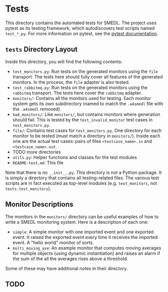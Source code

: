 Tests
=====

This directory contains the automated tests for SMEDL. The project uses pytest
as its testing framework, which autodiscovers test scripts named `test_*.py`.
For more information on pytest, see the [pytest documentation][pytest-docs].

`tests` Directory Layout
------------------------

Inside this directory, you will find the following contents:

- `test_monitors.py`: Run tests on the generated monitors using the `file`
  transport. The tests here should fully cover all features of the generated
  monitors. In the process, the `file` adapter is also tested.
- `test_rabbitmq.py`: Run tests on the generated monitors using the `rabbitmq`
  transport. The tests here cover the `rabbitmq` adapter.
- `monitors/`: Contains all the monitors used for testing. Each monitor system
  gets its own subdirectory (named to match the `.a4smedl` file with the
  `.a4smedl` removed).
- `bad_monitors/`: Like `monitors/`, but contains monitors where generation
  should fail. This is tested by the `test_invalid_monitor` test cases in
  `test_monitors.py`.
- `file/`: Contains test cases for `test_monitors.py`. One directory for each
  monitor to be tested (must match a directory in `monitors/`). Inside each one
  are the actual test cases: pairs of files `<testcase_name>.in` and
  `<testcase_name>.out`.
- TODO more directories
- `utils.py`: Helper functions and classes for the test modules
- `README-test.md`: This file

Note that there is no `__init__.py`. This directory is not a Python package. It
is simply a directory that contains all testing-related files. The various test
scripts are in fact executed as top-level modules (e.g. `test_monitors`, not
`tests.test_monitors`).

Monitor Descriptions
--------------------

The monitors in the `monitors/` directory can be useful examples of how to
write a SMEDL monitoring system. Here is a description of each one:

- `simple`: A simple monitor with one imported event and one exported event. It
  raised the exported event every time it receives the imported event. A "hello
  world" monitor of sorts.
- `multi_moving_ave`: An example monitor that computes moving averages for
  multiple objects (using dynamic instantiation) and raises an alarm if the
  sum of the all the averages rises above a threshold.

Some of these may have additional notes in their directory.

TODO
----

[pytest-docs]: https://docs.pytest.org/en/stable/
